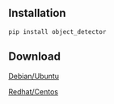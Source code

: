 ## Installation
```
pip install object_detector
```

## Download

<a href="https://github.com/Uncoded-AI/Object-Detector/blob/main/app/objectdetector.deb?raw=true">Debian/Ubuntu</a>

<a href="https://github.com/Uncoded-AI/Object-Detector/blob/main/app/objectdetector.rpm?raw=true">Redhat/Centos</a>
